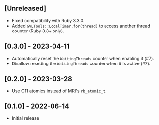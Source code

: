 ## [Unreleased]

- Fixed compatibility with Ruby 3.3.0.
- Added `GVLTools::LocalTimer.for(thread)` to access another thread counter (Ruby 3.3+ only).

## [0.3.0] - 2023-04-11

- Automatically reset the `WaitingThreads` counter when enabling it (#7).
- Disallow resetting the `WaitingThreads` counter when it is active (#7).

## [0.2.0] - 2023-03-28

- Use C11 atomics instead of MRI's `rb_atomic_t`.

## [0.1.0] - 2022-06-14

- Initial release
